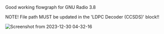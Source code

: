 
Good working flowgraph for GNU Radio 3.8

NOTE!   File path MUST be updated in the 'LDPC Decoder (CCSDS)' block!!



![Screenshot from 2023-12-30 04-32-16](https://github.com/K4KDR/gr-ccsds/assets/19886368/10bed5b8-3585-4875-bd67-5551fcf0baf1)


